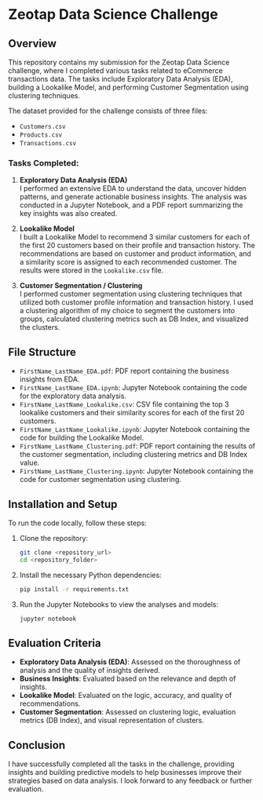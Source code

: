 # Zeotap Data Science Challenge

## Overview
This repository contains my submission for the Zeotap Data Science challenge, where I completed various tasks related to eCommerce transactions data. The tasks include Exploratory Data Analysis (EDA), building a Lookalike Model, and performing Customer Segmentation using clustering techniques.

The dataset provided for the challenge consists of three files:
- `Customers.csv`
- `Products.csv`
- `Transactions.csv`

### Tasks Completed:
1. **Exploratory Data Analysis (EDA)**  
   I performed an extensive EDA to understand the data, uncover hidden patterns, and generate actionable business insights. The analysis was conducted in a Jupyter Notebook, and a PDF report summarizing the key insights was also created.

2. **Lookalike Model**  
   I built a Lookalike Model to recommend 3 similar customers for each of the first 20 customers based on their profile and transaction history. The recommendations are based on customer and product information, and a similarity score is assigned to each recommended customer. The results were stored in the `Lookalike.csv` file.

3. **Customer Segmentation / Clustering**  
   I performed customer segmentation using clustering techniques that utilized both customer profile information and transaction history. I used a clustering algorithm of my choice to segment the customers into groups, calculated clustering metrics such as DB Index, and visualized the clusters.

## File Structure
- `FirstName_LastName_EDA.pdf`: PDF report containing the business insights from EDA.
- `FirstName_LastName_EDA.ipynb`: Jupyter Notebook containing the code for the exploratory data analysis.
- `FirstName_LastName_Lookalike.csv`: CSV file containing the top 3 lookalike customers and their similarity scores for each of the first 20 customers.
- `FirstName_LastName_Lookalike.ipynb`: Jupyter Notebook containing the code for building the Lookalike Model.
- `FirstName_LastName_Clustering.pdf`: PDF report containing the results of the customer segmentation, including clustering metrics and DB Index value.
- `FirstName_LastName_Clustering.ipynb`: Jupyter Notebook containing the code for customer segmentation using clustering.

## Installation and Setup

To run the code locally, follow these steps:

1. Clone the repository:
   ```bash
   git clone <repository_url>
   cd <repository_folder>
   ```

2. Install the necessary Python dependencies:
   ```bash
   pip install -r requirements.txt
   ```

3. Run the Jupyter Notebooks to view the analyses and models:
   ```bash
   jupyter notebook
   ```

## Evaluation Criteria
- **Exploratory Data Analysis (EDA)**: Assessed on the thoroughness of analysis and the quality of insights derived.
- **Business Insights**: Evaluated based on the relevance and depth of insights.
- **Lookalike Model**: Evaluated on the logic, accuracy, and quality of recommendations.
- **Customer Segmentation**: Assessed on clustering logic, evaluation metrics (DB Index), and visual representation of clusters.

## Conclusion
I have successfully completed all the tasks in the challenge, providing insights and building predictive models to help businesses improve their strategies based on data analysis. I look forward to any feedback or further evaluation.


